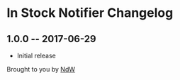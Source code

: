 # In Stock Notifier Changelog

## 1.0.0 -- 2017-06-29

* Initial release

Brought to you by [NdW](natedewaard.com)
